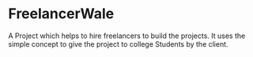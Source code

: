 # FreelancerWale
A Project which helps to hire freelancers to build the projects.
It uses the simple concept to give the project to college Students by the client.
